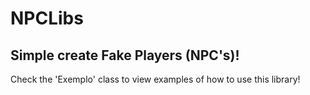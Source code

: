 # NPCLibs
## Simple create Fake Players (NPC's)!
Check the 'Exemplo' class to view examples of how to use this library!
